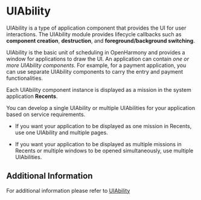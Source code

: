 # UIAbility

UIAbility is a type of application component that provides the UI for user interactions. The UIAbility module provides lifecycle callbacks such as **component creation**, **destruction**, and **foreground/background switching**. 

UIAbility is the basic unit of scheduling in OpenHarmony and provides a window for applications to draw the UI. An application can contain _one or more UIAbility components_. For example, for a payment application, you can use separate UIAbility components to carry the entry and payment functionalities.

Each UIAbility component instance is displayed as a mission in the system application **Recents**.

You can develop a single UIAbility or multiple UIAbilities for your application based on service requirements.

- If you want your application to be displayed as one mission in Recents, use one UIAbility and multiple pages.

- If you want your application to be displayed as multiple missions in Recents or multiple windows to be opened simultaneously, use multiple UIAbilities.

## Additional Information
For additional information please refer to [UIAbility](https://github.com/eclipse-oniro-mirrors/docs/blob/OpenHarmony-4.1-Release/en/application-dev/reference/apis-ability-kit/js-apis-app-ability-uiAbility.md)